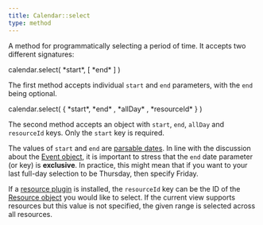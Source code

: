 ```yaml
---
title: Calendar::select
type: method
---
```


A method for programmatically selecting a period of time. It accepts two different signatures:

<div class='spec' markdown='1'>
calendar.select( *start*, [ *end* ] )
</div>

The first method accepts individual `start` and `end` parameters, with the `end` being optional.


<div class='spec' markdown='1'>
calendar.select( { *start*, *end* , *allDay* , *resourceId* } )
</div>

The second method accepts an object with `start`, `end`, `allDay` and `resourceId` keys. Only the `start` key is required.

The values of `start` and `end` are [parsable dates](date-parsing). In line with the discussion about the [Event object](event-parsing), it is important to stress that the `end` date parameter (or key) is **exclusive**. In practice, this might mean that if you want to your last full-day selection to be Thursday, then specify Friday.

If a [resource plugin](/pricing) is installed, the `resourceId` key can be the ID of the [Resource object](resource-object) you would like to select. If the current view supports resources but this value is not specified, the given range is selected across all resources.
